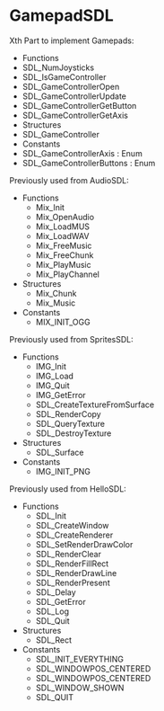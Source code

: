 # GamepadSDL
Xth Part to implement Gamepads:
- Functions
 - SDL_NumJoysticks
 - SDL_IsGameController
 - SDL_GameControllerOpen
 - SDL_GameControllerUpdate
 - SDL_GameControllerGetButton
 - SDL_GameControllerGetAxis
- Structures
 - SDL_GameController
- Constants
 - SDL_GameControllerAxis : Enum
 - SDL_GameControllerButtons : Enum

Previously used from AudioSDL:
- Functions
  - Mix_Init
  - Mix_OpenAudio
  - Mix_LoadMUS
  - Mix_LoadWAV
  - Mix_FreeMusic
  - Mix_FreeChunk
  - Mix_PlayMusic
  - Mix_PlayChannel
- Structures
  - Mix_Chunk
  - Mix_Music
- Constants
  - MIX_INIT_OGG

Previously used from SpritesSDL:
- Functions
  - IMG_Init
  - IMG_Load
  - IMG_Quit
  - IMG_GetError
  - SDL_CreateTextureFromSurface
  - SDL_RenderCopy
  - SDL_QueryTexture
  - SDL_DestroyTexture
- Structures
  - SDL_Surface
- Constants
  - IMG_INIT_PNG

Previously used from HelloSDL:
- Functions
  - SDL_Init
  - SDL_CreateWindow
  - SDL_CreateRenderer
  - SDL_SetRenderDrawColor
  - SDL_RenderClear
  - SDL_RenderFillRect
  - SDL_RenderDrawLine
  - SDL_RenderPresent
  - SDL_Delay
  - SDL_GetError
  - SDL_Log
  - SDL_Quit
- Structures
  - SDL_Rect
- Constants
  - SDL_INIT_EVERYTHING
  - SDL_WINDOWPOS_CENTERED
  - SDL_WINDOWPOS_CENTERED
  - SDL_WINDOW_SHOWN
  - SDL_QUIT
